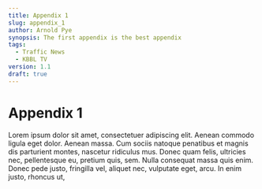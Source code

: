 ```yaml
---
title: Appendix 1
slug: appendix_1
author: Arnold Pye
synopsis: The first appendix is the best appendix
tags:
  - Traffic News
  - KBBL TV
version: 1.1
draft: true
---
```


# Appendix 1

Lorem ipsum dolor sit amet, consectetuer adipiscing elit. Aenean commodo
ligula eget dolor. Aenean massa. Cum sociis natoque penatibus et magnis dis
parturient montes, nascetur ridiculus mus. Donec quam felis, ultricies nec,
pellentesque eu, pretium quis, sem. Nulla consequat massa quis enim. Donec
pede justo, fringilla vel, aliquet nec, vulputate eget, arcu. In enim justo,
rhoncus ut,
